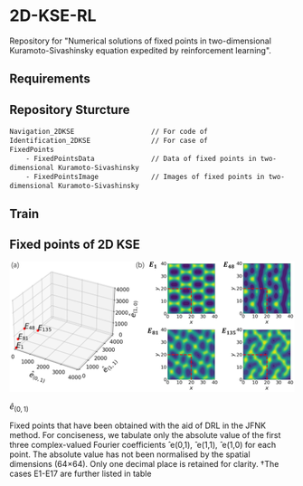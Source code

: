 # 2D-KSE-RL

Repository for "Numerical solutions of fixed points in two-dimensional Kuramoto-Sivashinsky equation expedited by reinforcement learning".

## Requirements



## Repository Sturcture

```
Navigation_2DKSE                   // For code of 
Identification_2DKSE               // For case of 
FixedPoints
    - FixedPointsData              // Data of fixed points in two-dimensional Kuramoto-Sivashinsky
    - FixedPointsImage             // Images of fixed points in two-dimensional Kuramoto-Sivashinsky
```

## Train



## Fixed points of 2D KSE


<img src="ImageForPresent\FixedPoints.png" width="800">

$\widehat{e}_{(0,1)}$


Fixed points that have been obtained with the aid of DRL in the JFNK method. For conciseness, we tabulate only the absolute value of the first three complex-valued Fourier coefficients ̂ e(0,1), ̂ e(1,1), ̂ e(1,0) for each point. The absolute
value has not been normalised by the spatial dimensions (64×64). Only one decimal place is retained for clarity. †The cases E1-E17 are further listed in table
